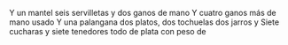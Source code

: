 Y un mantel seis servilletas y dos ganos de mano
Y cuatro ganos más de mano usado
Y una palangana dos platos, dos tochuelas dos jarros y
Siete cucharas y siete tenedores todo de plata con peso de